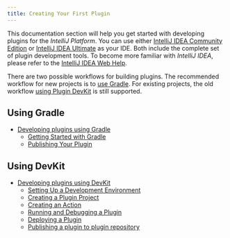 ```yaml
---
title: Creating Your First Plugin
---
```


This documentation section will help you get started with developing plugins for the *IntelliJ Platform*. You can use either [IntelliJ IDEA Community Edition](https://www.jetbrains.com/idea/download/) or [IntelliJ IDEA Ultimate](https://www.jetbrains.com/idea/download/) as your IDE.  Both include the complete set of plugin development tools. To become more familiar with *IntelliJ IDEA*, please refer to the [IntelliJ IDEA Web Help](https://www.jetbrains.com/idea/help/).

There are two possible workflows for building plugins. The recommended workflow for new projects is
to [use Gradle](#using-gradle). For existing projects, the old workflow [using Plugin DevKit](#using-devkit) is still supported.

## Using Gradle

* [Developing plugins using Gradle](/tutorials/build_system.md)
    * [Getting Started with Gradle](/tutorials/build_system/prerequisites.md)
    * [Publishing Your Plugin](/tutorials/build_system/deployment.md)

## Using DevKit
* [Developing plugins using DevKit](getting_started/using_dev_kit.md)
    * [Setting Up a Development Environment](getting_started/setting_up_environment.md)
    * [Creating a Plugin Project](getting_started/creating_plugin_project.md)
    * [Creating an Action](getting_started/creating_an_action.md)
    * [Running and Debugging a Plugin](getting_started/running_and_debugging_a_plugin.md)
    * [Deploying a Plugin](getting_started/deploying_plugin.md)
    * [Publishing a plugin to plugin repository](getting_started/publishing_plugin.md)
